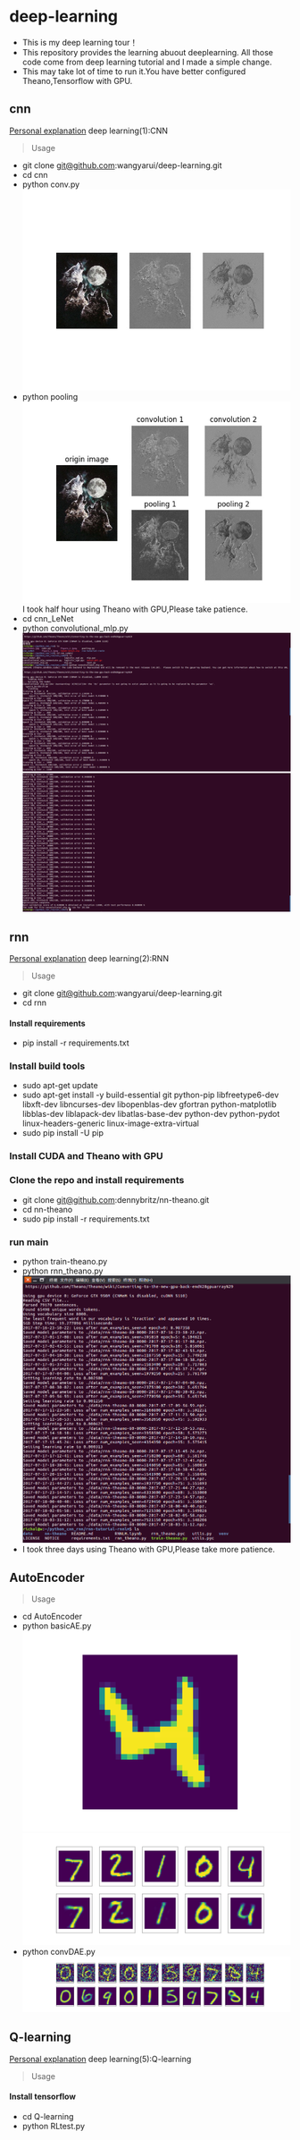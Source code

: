 # deep-learning
- This is my deep learning tour！ 
- This repository provides the learning abuout deeplearning. All those code come from deep learning tutorial and I made a simple change.
- This may take lot of time to run it.You have better configured Theano,Tensorflow with GPU.

## cnn

[Personal explanation](https://v.qq.com/x/page/m05215ungst.html) deep learning(1):CNN

> Usage

*  git clone git@github.com:wangyarui/deep-learning.git
*  cd cnn
*  python conv.py
![conv](https://github.com/wangyarui/deep-learning/blob/master/cnn/figure_1.jpeg)
*  python pooling 
![pooling](https://github.com/wangyarui/deep-learning/blob/master/cnn/figure_2.jpeg)
I took half hour using Theano with GPU,Please take patience.
* cd cnn_LeNet
*  python convolutional_mlp.py
![final results](https://github.com/wangyarui/deep-learning/blob/master/cnn/results2.png)
![final results](https://github.com/wangyarui/deep-learning/blob/master/cnn/results3.png)
## rnn

[Personal explanation](https://v.qq.com/x/page/s0523iglx3p.html) deep learning(2):RNN

> Usage

* git clone git@github.com:wangyarui/deep-learning.git
* cd rnn
#### Install requirements

* pip install -r requirements.txt
### Install build tools

* sudo apt-get update
* sudo apt-get install -y build-essential git python-pip libfreetype6-dev libxft-dev libncurses-dev libopenblas-dev  gfortran python-matplotlib libblas-dev liblapack-dev libatlas-base-dev python-dev python-pydot linux-headers-generic linux-image-extra-virtual
* sudo pip install -U pip
### Install CUDA and Theano with GPU

### Clone the repo and install requirements

* git clone git@github.com:dennybritz/nn-theano.git
* cd nn-theano
* sudo pip install -r requirements.txt
### run main 

* python train-theano.py
* python rnn_theano.py
![final results](https://github.com/wangyarui/deep-learning/blob/master/cnn/results1.png)
* I took three days using Theano with GPU,Please take more patience.

## AutoEncoder


> Usage

* cd AutoEncoder
* python basicAE.py
![results 1](https://github.com/wangyarui/deep-learning/blob/master/AutoEncoder/figure_1.png)
![results 2](https://github.com/wangyarui/deep-learning/blob/master/AutoEncoder/figure_2.jpeg)
* python convDAE.py
![results 3](https://github.com/wangyarui/deep-learning/blob/master/AutoEncoder/figure_3.jpeg)
## Q-learning

[Personal explanation](https://v.qq.com/x/page/k0547s94d6s.html) deep learning(5):Q-learning
> Usage
#### Install tensorflow
* cd Q-learning
* python RLtest.py





